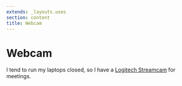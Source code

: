 ```yaml
---
extends: _layouts.uses
section: content
title: Webcam
---
```

# Webcam

I tend to run my laptops closed, so I have a [Logitech Streamcam](https://www.logitech.com/en-au/products/webcams/streamcam.960-001283.html) for meetings.
